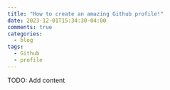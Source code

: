 ```yaml
---
title: "How to create an amazing Github profile!"
date: 2023-12-01T15:34:30-04:00
comments: true
categories:
  - blog
tags:
  - Github
  - profile
---
```


TODO: Add content
